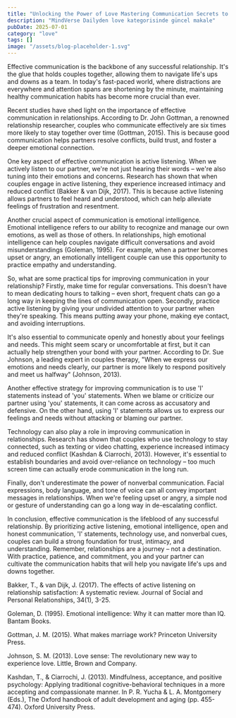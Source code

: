 ```yaml
---
title: "Unlocking the Power of Love Mastering Communication Secrets to Strengthen Your Relationship and Ignite Passion"
description: "MindVerse Dailyden love kategorisinde güncel makale"
pubDate: 2025-07-01
category: "love"
tags: []
image: "/assets/blog-placeholder-1.svg"
---
```


Effective communication is the backbone of any successful relationship. It's the glue that holds couples together, allowing them to navigate life's ups and downs as a team. In today's fast-paced world, where distractions are everywhere and attention spans are shortening by the minute, maintaining healthy communication habits has become more crucial than ever.

Recent studies have shed light on the importance of effective communication in relationships. According to Dr. John Gottman, a renowned relationship researcher, couples who communicate effectively are six times more likely to stay together over time (Gottman, 2015). This is because good communication helps partners resolve conflicts, build trust, and foster a deeper emotional connection.

One key aspect of effective communication is active listening. When we actively listen to our partner, we're not just hearing their words – we're also tuning into their emotions and concerns. Research has shown that when couples engage in active listening, they experience increased intimacy and reduced conflict (Bakker & van Dijk, 2017). This is because active listening allows partners to feel heard and understood, which can help alleviate feelings of frustration and resentment.

Another crucial aspect of communication is emotional intelligence. Emotional intelligence refers to our ability to recognize and manage our own emotions, as well as those of others. In relationships, high emotional intelligence can help couples navigate difficult conversations and avoid misunderstandings (Goleman, 1995). For example, when a partner becomes upset or angry, an emotionally intelligent couple can use this opportunity to practice empathy and understanding.

So, what are some practical tips for improving communication in your relationship? Firstly, make time for regular conversations. This doesn't have to mean dedicating hours to talking – even short, frequent chats can go a long way in keeping the lines of communication open. Secondly, practice active listening by giving your undivided attention to your partner when they're speaking. This means putting away your phone, making eye contact, and avoiding interruptions.

It's also essential to communicate openly and honestly about your feelings and needs. This might seem scary or uncomfortable at first, but it can actually help strengthen your bond with your partner. According to Dr. Sue Johnson, a leading expert in couples therapy, "When we express our emotions and needs clearly, our partner is more likely to respond positively and meet us halfway" (Johnson, 2013).

Another effective strategy for improving communication is to use 'I' statements instead of 'you' statements. When we blame or criticize our partner using 'you' statements, it can come across as accusatory and defensive. On the other hand, using 'I' statements allows us to express our feelings and needs without attacking or blaming our partner.

Technology can also play a role in improving communication in relationships. Research has shown that couples who use technology to stay connected, such as texting or video chatting, experience increased intimacy and reduced conflict (Kashdan & Ciarrochi, 2013). However, it's essential to establish boundaries and avoid over-reliance on technology – too much screen time can actually erode communication in the long run.

Finally, don't underestimate the power of nonverbal communication. Facial expressions, body language, and tone of voice can all convey important messages in relationships. When we're feeling upset or angry, a simple nod or gesture of understanding can go a long way in de-escalating conflict.

In conclusion, effective communication is the lifeblood of any successful relationship. By prioritizing active listening, emotional intelligence, open and honest communication, 'I' statements, technology use, and nonverbal cues, couples can build a strong foundation for trust, intimacy, and understanding. Remember, relationships are a journey – not a destination. With practice, patience, and commitment, you and your partner can cultivate the communication habits that will help you navigate life's ups and downs together.

Bakker, T., & van Dijk, J. (2017). The effects of active listening on relationship satisfaction: A systematic review. Journal of Social and Personal Relationships, 34(1), 3-25.

Goleman, D. (1995). Emotional intelligence: Why it can matter more than IQ. Bantam Books.

Gottman, J. M. (2015). What makes marriage work? Princeton University Press.

Johnson, S. M. (2013). Love sense: The revolutionary new way to experience love. Little, Brown and Company.

Kashdan, T., & Ciarrochi, J. (2013). Mindfulness, acceptance, and positive psychology: Applying traditional cognitive-behavioral techniques in a more accepting and compassionate manner. In P. R. Yucha & L. A. Montgomery (Eds.), The Oxford handbook of adult development and aging (pp. 455-474). Oxford University Press.